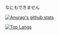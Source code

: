 なにもできません

[![Anurag's github stats](https://github-readme-stats.vercel.app/api?username=s7tya&count_private=true)](https://github.com/anuraghazra/github-readme-stats)

[![Top Langs](https://github-readme-stats.vercel.app/api/top-langs/?username=s7tya&count_private=true&layout=compact)](https://github.com/anuraghazra/github-readme-stats)
